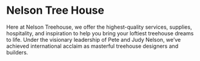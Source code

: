 # Nelson Tree House

Here at Nelson Treehouse, we offer the highest-quality services, supplies, hospitality, and inspiration to help you bring your loftiest treehouse dreams to life. Under the visionary leadership of Pete and Judy Nelson, we’ve achieved international acclaim as masterful treehouse designers and builders.
